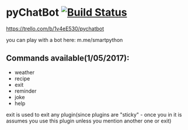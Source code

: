 # pyChatBot [![Build Status](https://travis-ci.org/MShel/PyChatBot.svg?branch=master)](https://travis-ci.org/MShel/PyChatBot)
https://trello.com/b/1v4eE530/pychatbot

you can play with a bot here:
m.me/smartpython
## Commands available(1/05/2017):

* weather
* recipe
* exit 
* reminder
* joke
* help

exit is used to exit any plugin(since plugins are "sticky" - once you in it is assumes you use this plugin unless you mention another one or exit)
